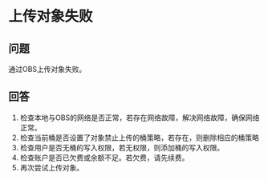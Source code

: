 # 上传对象失败<a name="zh-cn_topic_0068009038"></a>

## 问题<a name="section8361080"></a>

通过OBS上传对象失败。

## 回答<a name="section8140857"></a>

1.  检查本地与OBS的网络是否正常，若存在网络故障，解决网络故障，确保网络正常。
2.  检查当前桶是否设置了对象禁止上传的桶策略，若存在，则删除相应的桶策略
3.  检查用户是否无桶的写入权限，若无权限，则添加桶的写入权限。
4.  检查账户是否已欠费或余额不足。若欠费，请先续费。
5.  再次尝试上传对象。

